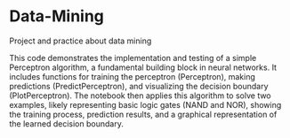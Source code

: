 # Data-Mining
Project and practice about data mining

This code demonstrates the implementation and testing of a simple Perceptron algorithm, a fundamental building block in neural networks. It includes functions for training the perceptron (Perceptron), making predictions (PredictPerceptron), and visualizing the decision boundary (PlotPerceptron). The notebook then applies this algorithm to solve two examples, likely representing basic logic gates (NAND and NOR), showing the training process, prediction results, and a graphical representation of the learned decision boundary.
